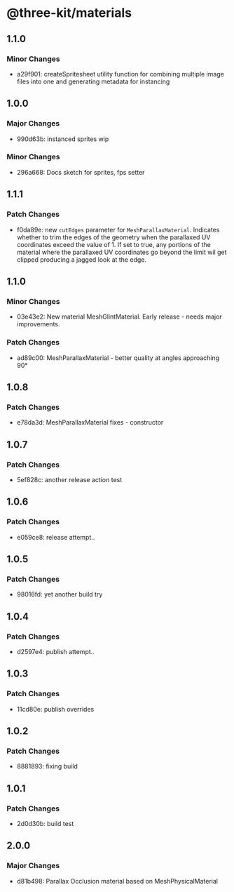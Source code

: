 # @three-kit/materials

## 1.1.0

### Minor Changes

- a29f901: createSpritesheet utility function for combining multiple image files into one and generating metadata for instancing

## 1.0.0

### Major Changes

- 990d63b: instanced sprites wip

### Minor Changes

- 296a668: Docs sketch for sprites, fps setter

## 1.1.1

### Patch Changes

- f0da89e: new `cutEdges` parameter for `MeshParallaxMaterial`. Indicates whether to trim the edges of the geometry when the parallaxed UV coordinates exceed the value of 1. If set to true, any portions of the material where the parallaxed UV coordinates go beyond the limit wil get clipped producing a jagged look at the edge.

## 1.1.0

### Minor Changes

- 03e43e2: New material MeshGlintMaterial. Early release - needs major improvements.

### Patch Changes

- ad89c00: MeshParallaxMaterial - better quality at angles approaching 90°

## 1.0.8

### Patch Changes

- e78da3d: MeshParallaxMaterial fixes - constructor

## 1.0.7

### Patch Changes

- 5ef828c: another release action test

## 1.0.6

### Patch Changes

- e059ce8: release attempt..

## 1.0.5

### Patch Changes

- 98016fd: yet another build try

## 1.0.4

### Patch Changes

- d2597e4: publish attempt..

## 1.0.3

### Patch Changes

- 11cd80e: publish overrides

## 1.0.2

### Patch Changes

- 8881893: fixing build

## 1.0.1

### Patch Changes

- 2d0d30b: build test

## 2.0.0

### Major Changes

- d81b498: Parallax Occlusion material based on MeshPhysicalMaterial
